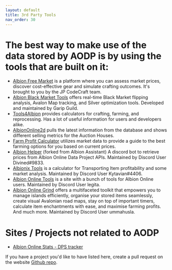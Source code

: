 ```yaml
---
layout: default
title: 3rd Party Tools
nav_order: 30
---
```

# The best way to make use of the data stored by AODP is by using the tools that are built on it:

- [Albion Free Market](https://albionfreemarket.com/) is a platform where you can assess market prices, discover cost-effective gear and simulate crafting outcomes. It's brought to you by the JP CodeCraft team.
-  [Albion Black Market Tools](https://albionblackmarket.com/) offers real-time Black Market flipping analysis, Avalon Map tracking, and Silver optimization tools. Developed and maintained by Garip Guild.
- [Tools4Albion](https://www.tools4albion.com) provides calculators for crafting, farming, and reprocessing. Has a lot
of useful information for users and developers alike.
- [AlbionOnline2d](https://www.albiononline2d.com/en/market) pulls the latest information from the database and shows
different selling metrics for the Auction Houses.
- [Farm Profit Calculator](http://aofarm.skyline969.ca/) utilizes market data to provide a guide to the best farming
options for you based on current prices.
- [Albion Helper](https://forum.albiononline.com/index.php/Thread/174675-Beta-Albion-Helper-Discord-Market-Bot-Crafting-Calculator/#post1270471)
 (forked from Albion Assistant) A discord bot to retrieve prices from Albion Online Data Project APIs. Maintained by Discord User Divined#9833.
- [Albionix Tools](https://albionix.app/) is a calculator for Transporting Item profitability and some market analysis. Maintained by Discord User Kytavian#4406.
- [Albion Online Tools](https://albiononlinetools.com/) is a site with a bunch of tools for Albion Online users. Maintained by Discord User legita.
- [Albion Online Grind](https://albiononlinegrind.com/) offers a multifaceted toolkit that empowers you to manage islands efficiently, organise your stored items seamlessly, create visual Avalonian road maps, stay on top of important timers, calculate item enchantments with ease, and maximise farming profits. And much more. Maintained by Discord User ummahusla.


# Sites / Projects not related to AODP

- [Albion Online Stats - DPS tracker](https://github.com/mazurwiktor/albion-online-stats)

If you have a project you'd like to have listed here, create a pull request on the website [Github repo](https://github.com/ao-data/albion-data-website).
